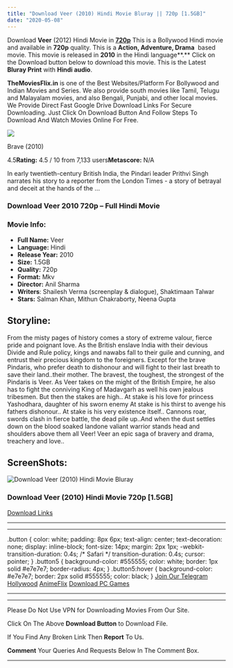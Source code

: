 ```yaml
---
title: "Download Veer (2010) Hindi Movie Bluray || 720p [1.5GB]"
date: "2020-05-08"
---
```


Download **Veer** (2012) Hindi Movie in [**720p**](https://1moviesflix.com/720p-movies/) This is a Bollywood Hindi movie and available in **720p** quality. This is a **Action, Adventure, Drama**  based movie. This movie is released in **2010** in the Hindi language**.** Click on the Download button below to download this movie. This is the Latest **Bluray Print** with **Hindi audio**.

**TheMoviesFlix.in** is one of the Best Websites/Platform For Bollywood and Indian Movies and Series. We also provide south movies like Tamil, Telugu and Malayalam movies, and also Bengali, Punjabi, and other local movies. We Provide Direct Fast Google Drive Download Links For Secure Downloading. Just Click On Download Button And Follow Steps To Download And Watch Movies Online For Free.

[![](https://m.media-amazon.com/images/M/MV5BNDQ0ODQzOTgtNGJhOS00OWExLWJjNDktYzNmMjQ0NWU4YjYwXkEyXkFqcGdeQXVyNjQ2MjQ5NzM@._V1_SX300.jpg)](https://www.imdb.com/title/tt1185412/ "Brave")

Brave (2010)

4.5**Rating:** 4.5 / 10 from 7,133 users**Metascore:** N/A

In early twentieth-century British India, the Pindari leader Prithvi Singh narrates his story to a reporter from the London Times - a story of betrayal and deceit at the hands of the ...

### Download Veer 2010 720p – Full Hindi Movie

### Movie Info:

- **Full Name:** Veer
- **Language:** Hindi
- **Release Year:** 2010
- **Size:** 1.5GB
- **Quality:** 720p
- **Format:** Mkv
- **Director:** Anil Sharma
- **Writers**: Shailesh Verma (screenplay & dialogue), Shaktimaan Talwar
- **Stars:** Salman Khan, Mithun Chakraborty, Neena Gupta

## Storyline:

From the misty pages of history comes a story of extreme valour, fierce pride and poignant love. As the British enslave India with their devious Divide and Rule policy, kings and nawabs fall to their guile and cunning, and entrust their precious kingdom to the foreigners. Except for the brave Pindaris, who prefer death to dishonour and will fight to their last breath to save their land..their mother. The bravest, the toughest, the strongest of the Pindaris is Veer. As Veer takes on the might of the British Empire, he also has to fight the conniving King of Madavgarh as well his own jealous tribesmen. But then the stakes are high.. At stake is his love for princess Yashodhara, daughter of his sworn enemy At stake is his thirst to avenge his fathers dishonour.. At stake is his very existence itself.. Cannons roar, swords clash in fierce battle, the dead pile up..And when the dust settles down on the blood soaked landone valiant warrior stands head and shoulders above them all Veer! Veer an epic saga of bravery and drama, treachery and love..

## ScreenShots:

![Download Veer (2010) Hindi Movie Bluray](https://i.imgur.com/F05hE7G.jpg)

### Download Veer (2010) Hindi Movie 720p \[1.5GB\]

[Download Links](https://1moviesflix.com?a270777880=aTFZSzlKT0R2dEN2YnN5Zll1Y2VxYmxudkxTVjFUbTEvK2hCRU1NNFh5Q2hLdjZHYmJSNGNNV3RQbUI5U2NoelVuR1dwN29ZMGNLWnlSRTVUMk1FdGdoTDZjbGlNcHVGUGQxcnhVY1NFS0k9)

* * *

* * *

.button { color: white; padding: 8px 6px; text-align: center; text-decoration: none; display: inline-block; font-size: 14px; margin: 2px 1px; -webkit-transition-duration: 0.4s; /\* Safari \*/ transition-duration: 0.4s; cursor: pointer; } .button5 { background-color: #555555; color: white; border: 1px solid #e7e7e7; border-radius: 4px; } .button5:hover { background-color: #e7e7e7; border: 2px solid #555555; color: black; } [Join Our Telegram](http://gdrivepro.xyz/join.php) [Hollywood](https://moviesverse.com/) [AnimeFlix](https://animeflix.in/) [Download PC Games](https://gamesflix.net/)  

* * *

* * *

  

Please Do Not Use VPN for Downloading Movies From Our Site.

Click On The Above **Download Button** to Download File.

If You Find Any Broken Link Then **Report** To Us.

**Comment** Your Queries And Requests Below In The Comment Box.

* * *
